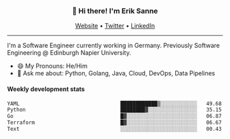 <h3 align="center">👋 Hi there! I'm Erik Sanne</h3>
<p align="center">
  <a href="https://eriksanne.com">Website</a> •
  <a href="https://twitter.com/ErikKonradSanne">Twitter</a> •
  <a href="https://www.linkedin.com/in/eriksanne/">LinkedIn</a>
</p>

---
I'm a Software Engineer currently working in Germany. Previously Software Engineering @ Edinburgh Napier University.

- 😄 My Pronouns: He/Him
- 💬 Ask me about: Python, Golang, Java, Cloud, DevOps, Data Pipelines

<h4>Weekly development stats</h4>
<!--START_SECTION:waka-->

```txt
YAML                                 ████████████▒░░░░░░░░░░░░   49.68 %
Python                               ████████▓░░░░░░░░░░░░░░░░   35.15 %
Go                                   █▓░░░░░░░░░░░░░░░░░░░░░░░   06.87 %
Terraform                            █▓░░░░░░░░░░░░░░░░░░░░░░░   06.67 %
Text                                 ░░░░░░░░░░░░░░░░░░░░░░░░░   00.43 %
```

<!--END_SECTION:waka-->
